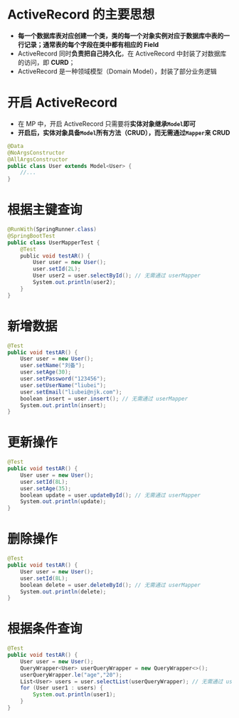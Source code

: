 # ActiveRecord 的主要思想

- **每一个数据库表对应创建一个类，类的每一个对象实例对应于数据库中表的一行记录；通常表的每个字段在类中都有相应的 Field**
- ActiveRecord 同时**负责把自己持久化**，在 ActiveRecord 中封装了对数据库的访问，即 **CURD**；
- ActiveRecord 是一种领域模型（Domain Model），封装了部分业务逻辑

# 开启 ActiveRecord 

- 在 MP 中，开启 ActiveRecord 只需要将**实体对象继承`Model`即可**
- **开启后，实体对象具备`Model`所有方法（CRUD），而无需通过`Mapper`来 CRUD**

```java
@Data
@NoArgsConstructor
@AllArgsConstructor
public class User extends Model<User> {
    //...
}
```

# 根据主键查询

```java
@RunWith(SpringRunner.class)
@SpringBootTest
public class UserMapperTest {
    @Test
    public void testAR() {
        User user = new User();
        user.setId(2L);
        User user2 = user.selectById(); // 无需通过 userMapper
        System.out.println(user2);
    }
}
```

# 新增数据

```java
@Test
public void testAR() {
    User user = new User();
    user.setName("刘备");
    user.setAge(30);
    user.setPassword("123456");
    user.setUserName("liubei");
    user.setEmail("liubei@njk.com");
    boolean insert = user.insert(); // 无需通过 userMapper
    System.out.println(insert);
}
```

# 更新操作

```java
@Test
public void testAR() {
    User user = new User();
    user.setId(8L);
    user.setAge(35);
    boolean update = user.updateById(); // 无需通过 userMapper
    System.out.println(update);
}
```

# 删除操作

```java
@Test
public void testAR() {
    User user = new User();
    user.setId(8L);
    boolean delete = user.deleteById(); // 无需通过 userMapper
    System.out.println(delete);
}
```

# 根据条件查询

```java
@Test
public void testAR() {
    User user = new User();
    QueryWrapper<User> userQueryWrapper = new QueryWrapper<>();
    userQueryWrapper.le("age","20");
    List<User> users = user.selectList(userQueryWrapper); // 无需通过 userMapper
    for (User user1 : users) {
        System.out.println(user1);
    }
}
```